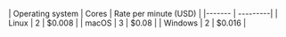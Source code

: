 | Operating system | Cores | Rate per minute (USD) |
|------- | ---------|
| Linux | 2 | $0.008 |
| macOS | 3 | $0.08 |
| Windows | 2 | $0.016 |